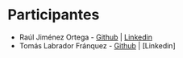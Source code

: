 # Participantes
* Raúl Jiménez Ortega - [Github](http://www.github.com/hhkaos) | [Linkedin](http://es.linkedin.com/in/jimenezortegaraul)
* Tomás Labrador Fránquez - [Github](https://github.com/labrador10) | [Linkedin]
